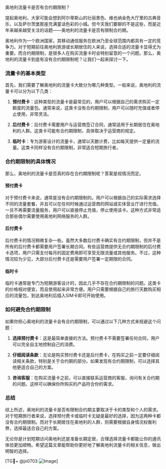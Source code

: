 奥地利流量卡是否有合约期限制？

提起奥地利，大家可能会想到阿尔卑斯山的壮丽景色、维也纳金色大厅里的古典音乐，以及萨尔茨堡那座充满童话色彩的小城。但今天我们要聊的不是这些，而是近年来越来越受关注的话题——奥地利的流量卡是否有限制合约期。

奥地利作为一个欧洲国家，其移动通信服务在欧洲乃至全球范围内都具有一定的竞争力。对于短期前往奥地利旅游或长期居住的人来说，选择合适的流量卡显得尤为重要。而合约期限制，是很多人在购买流量卡时会特别留意的一个问题。那么，奥地利的流量卡到底有没有合约期限制呢？让我们一起来探讨一下。

### 流量卡的基本类型

首先，我们需要了解奥地利的流量卡大致分为哪几种类型。一般来说，奥地利的流量卡可以分为以下几类：

1. **预付费卡**：这种类型的流量卡是最常见的，用户可以根据自己的需求购买一定额度的流量包。通常来说，这类卡没有合约期限制，用户可以随时充值或者停止使用，非常灵活。

2. **后付费卡**：后付费卡需要用户与运营商签订合同，通常适用于长期居住在奥地利的人群。这类卡可能有合约期限制，具体取决于运营商的规定。

3. **临时卡**：专为游客设计的流量卡，通常以天数计费，比如每天提供一定量的流量。这类卡同样没有合约期限制，非常适合短期旅行者。

### 合约期限制的具体情况

那么，奥地利的流量卡是否真的存在合约期限制呢？答案是视情况而定。

#### 预付费卡

对于预付费卡来说，通常是没有合约期限制的。用户可以根据自己的实际需求选择不同的流量套餐，并且可以在任何时候通过运营商的网站或实体营业厅进行充值。一旦不再需要流量服务，用户可以直接停止充值，停止使用该卡。这种方式非常适合那些偶尔需要使用奥地利网络服务的人群。

#### 后付费卡

后付费卡的情况稍微复杂一些。虽然大多数后付费卡确实有合约期限制，但并不是所有的后付费卡都需要用户签署长期合同。有些运营商提供无合约期限制的后付费卡选项，用户只需支付每月的固定费用即可享受无限流量或其他服务。不过，这种情况较为少见，大部分后付费卡还是需要用户签署一定期限的合同。

#### 临时卡

临时卡通常是专门为短期游客设计的，因此几乎不存在合约期限制的问题。这类卡的价格相对便宜，而且使用起来非常方便。用户只需要根据自己的旅行天数购买相应的流量包，到达奥地利后插入SIM卡即可开始使用。

### 如何避免合约期限制

如果你担心奥地利的流量卡会有合约期限制，可以通过以下几种方式来规避这个问题：

1. **选择预付费卡**：这是最简单直接的方法。预付费卡不需要签署任何合同，用户可以完全自主地控制自己的消费。

2. **仔细阅读条款**：无论是购买预付费卡还是后付费卡，在购买之前一定要仔细阅读相关条款，特别是关于合约期的部分。如果发现有合约期限制，可以选择其他更适合自己的方案。

3. **咨询客服**：在购买流量卡之前，可以直接联系运营商的客服，询问有关合约期的问题。这样可以确保你所购买的产品符合你的需求。

### 总结

综上所述，奥地利的流量卡是否有限制合约期主要取决于卡的类型和个人的需求。对于短期旅行者来说，选择预付费卡或临时卡无疑是最好的选择，因为这两种卡都没有合约期限制。而对于长期居住在奥地利的人群，则需要根据自身情况权衡利弊，选择最适合自己的方案。

无论你是计划短期访问奥地利还是准备长期定居，合理选择流量卡都能让你的通讯体验更加顺畅。希望这篇文章能帮助你更好地了解奥地利流量卡的相关信息，做出明智的选择。

[TG💪+ @jx0703 ![Image](https://github.com/user-attachments/assets/dbca1d08-cadb-493c-b0ec-ad6f7a83f270)]